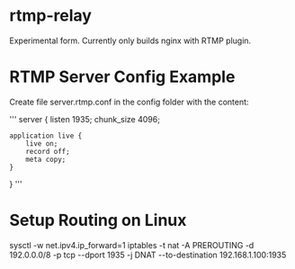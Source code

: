# rtmp-relay
Experimental form. Currently only builds nginx with RTMP plugin.

# RTMP Server Config Example
Create file server.rtmp.conf in the config folder with the content:

'''
server {
    listen 1935;
    chunk_size 4096;

    application live {
        live on;
        record off;
        meta copy;
    }
}
'''

# Setup Routing on Linux
sysctl -w net.ipv4.ip_forward=1
iptables -t nat -A PREROUTING -d 192.0.0.0/8 -p tcp --dport 1935 -j DNAT --to-destination 192.168.1.100:1935
